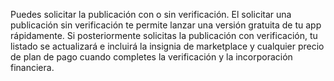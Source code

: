 Puedes solicitar la publicación con o sin verificación. El solicitar una publicación sin verificación te permite lanzar una versión gratuita de tu app rápidamente. Si posteriormente solicitas la publicación con verificación, tu listado se actualizará e incluirá la insignia de marketplace y cualquier precio de plan de pago cuando completes la verificación y la incorporación financiera.

